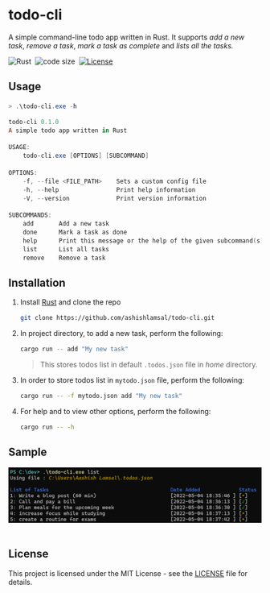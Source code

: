 # todo-cli

A simple command-line todo app written in Rust. It supports *add a new task*, *remove a task*, *mark a task as complete* and *lists all the tasks.*

![Rust][Rust]&nbsp;
![code size][code size]&nbsp;
[![License][License]][License file]&nbsp;

## Usage

```powershell
> .\todo-cli.exe -h
```

```powershell
todo-cli 0.1.0
A simple todo app written in Rust

USAGE:
    todo-cli.exe [OPTIONS] [SUBCOMMAND]

OPTIONS:
    -f, --file <FILE_PATH>    Sets a custom config file
    -h, --help                Print help information
    -V, --version             Print version information

SUBCOMMANDS:
    add       Add a new task
    done      Mark a task as done
    help      Print this message or the help of the given subcommand(s)
    list      List all tasks
    remove    Remove a task
```

## Installation

1. Install [Rust](https://www.rust-lang.org/tools/install) and clone the repo

    ```sh
    git clone https://github.com/ashishlamsal/todo-cli.git
    ```

2. In project directory, to add a new task, perform the following:

    ```sh
    cargo run -- add "My new task"
    ```

    > This stores todos list in default `.todos.json` file in *home* directory.

3. In order to store todos list in `mytodo.json` file, perform the following:

    ```sh
    cargo run -- -f mytodo.json add "My new task"
    ```

4. For help and to view other options, perform the following:

    ```sh
    cargo run -- -h
    ```

## Sample

![Sample Output][Sample Output] &nbsp;

## License

This project is licensed under the MIT License - see the [LICENSE][License file] file for details.

[Rust]: https://img.shields.io/badge/-Rust-000000?style=flat-square&logo=rust&logoColor=ffffff
[code size]: https://img.shields.io/github/languages/code-size/ashishlamsal/todo-cli?style=flat-square
[License]: https://img.shields.io/github/license/ashishlamsal/todo-cli?style=flat-square
[License file]: https://github.com/ashishlamsal/todo-cli/blob/main/LICENSE
[Sample Output]: ./sample/output.png "Sample Output"
